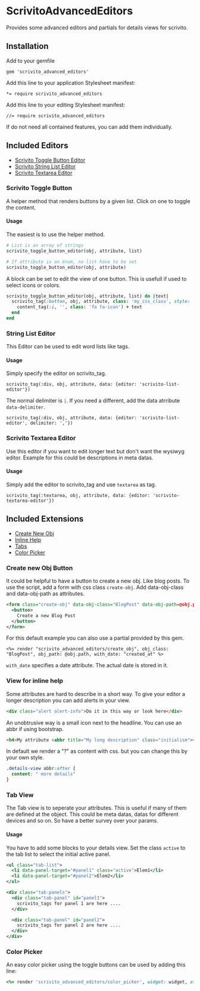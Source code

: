# ScrivitoAdvancedEditors

Provides some advanced editors and partials for details views for scrivito.

## Installation

Add to your gemfile

    gem 'scrivito_advanced_editors'

Add this line to your application Stylesheet manifest:

    *= require scrivito_advanced_editors

Add this line to your editing Stylesheet manifest:

    //= require scrivito_advanced_editors

If do not need all contained features, you can add them individually.

## Included Editors

- [Scrivito Toggle Button Editor](#toggle_button)
- [Scrivito String List Editor](#string_list)
- [Scrivito Textarea Editor](#textarea)

### <a id="toggle_button"></a>Scrivito Toggle Button

A helper method that renders buttons by a given list. Click on one to toggle the content.

#### Usage

The easiest is to use the helper method.

```ruby
# List is an array of strings
scrivito_toggle_button_editor(obj, attribute, list)

# If attribute is an enum, no list have to be set
scrivito_toggle_button_editor(obj, attribute)
```

A block can be set to edit the view of one button. This is usefull if used to select icons or colors.

```ruby
scrivito_toggle_button_editor(obj, attribute, list) do |text|
  scrivito_tag(:button, obj, attribute, class: 'my_css_class', style: 'some_custome_styling', data: {editor: 'scrivito-toggle-button', content: text}) do
    content_tag(:i, '', class: 'fa fa-icon') + text
  end
end
```

### <a id="string_list"></a>String List Editor

This Editor can be used to edit word lists like tags.

#### Usage

Simply specify the editor on scrivito_tag.

    scrivito_tag(:div, obj, attribute, data: {editor: 'scrivito-list-editor'})

The normal delimiter is `|`. If you need a different, add the data atrribute `data-delimiter`.

    scrivito_tag(:div, obj, attribute, data: {editor: 'scrivito-list-editor', delimiter: ','})

### <a id="textarea"></a>Scrivito Textarea Editor

Use this editor if you want to edit longer text but don't want the wysiwyg editor. Example for this could be descriptions in meta datas.

#### Usage

Simply add the editor to scrivito_tag and use `textarea` as tag.

    scrivito_tag(:textarea, obj, attribute, data: {editor: 'scrivito-textarea-editor'})

## Included Extensions

- [Create New Obj](#new_obj)
- [Inline Help](#inline_help)
- [Tabs](#details_tabs)
- [Color Picker](#color_picker)


### <a id="new_obj"></a>Create new Obj Button

It could be helpful to have a button to create a new obj. Like blog posts.
To use the script, add a form with css class `create-obj`. Add data-obj-class and data-obj-path as attributes.

```xml
<form class="create-obj" data-obj-class="BlogPost" data-obj-path=@obj.path data-with-date="created_at">
  <button>
    Create a new Blog Post
  </button>
</form>
```

For this default example you can also use a partial provided by this gem.

    <%= render "scrivito_advanced_editors/create_obj", obj_class: "BlogPost", obj_path: @obj.path, with_date: "created_at" %>

`with_date` specifies a date attribute. The actual date is stored in it.

### <a id="inline_help"></a>View for inline help

Some attributes are hard to describe in a short way. To give your editor a longer description you can add alerts in your view.

```html
<div class="alert alert-info">Do it in this way or look here</div>
```

An unobtrusive way is a small icon next to the headline. You can use an abbr if using bootstrap.

```html
<h4>My attribute <abbr title="My long description" class="initialism"></abbr></h4>
```

In default we render a "?" as content with css. but you can change this by your own style.

```css
.details-view abbr:after {
  content: " more details"
}
```

### <a id="details_tabs"></a>Tab View

The Tab view is to seperate your attributes. This is useful if many of them are defined at the object. This could be meta datas, datas for different devices and so on.
So have a better survey over your params.

#### Usage

You have to add some blocks to your details view.
Set the class `active` to the tab list to select the initial active panel.

```xml
<ul class="tab-list">
  <li data-panel-target="#panel1" class="active">Elem1</li>
  <li data-panel-target="#panel2">Elem2</li>
</ul>

<div class="tab-panels">
  <div class="tab-panel" id="panel1">
    scrivito_tags for panel 1 are here ....
  </div>

  <div class="tab-panel" id="panel2">
    scrivito_tags for panel 2 are here ....
  </div>
</div>
```

### <a id="color_picker"></a>Color Picker

An easy color picker using the toggle buttons can be used by adding this line:

```ruby
<%= render 'scrivito_advanced_editors/color_picker', widget: widget, attribute: :attribute %>
```
